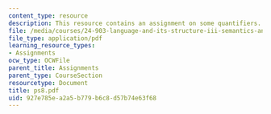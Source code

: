 ```yaml
---
content_type: resource
description: This resource contains an assignment on some quantifiers.
file: /media/courses/24-903-language-and-its-structure-iii-semantics-and-pragmatics-spring-2005/927e785ea2a5b779b6c8d57b74e63f68_ps8.pdf
file_type: application/pdf
learning_resource_types:
- Assignments
ocw_type: OCWFile
parent_title: Assignments
parent_type: CourseSection
resourcetype: Document
title: ps8.pdf
uid: 927e785e-a2a5-b779-b6c8-d57b74e63f68
---
```

